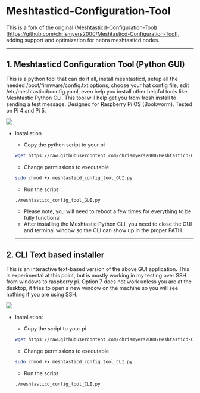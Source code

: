 # Meshtasticd-Configuration-Tool

  
This is a fork of the original (Meshtasticd-Configuration-Tool)[https://github.com/chrismyers2000/Meshtasticd-Configuration-Tool], adding support and optimization for nebra meshtasticd nodes. 

  ---
## 1. Meshtasticd Configuration Tool (Python GUI)

This is a python tool that can do it all, install meshtasticd, setup all the needed /boot/firmware/config.txt options, choose your hat config file, edit /etc/meshtasticd/config.yaml, even help you install other helpful tools like Meshtastic Python CLI. This tool will help get you from fresh install to sending a test message. Designed for Raspberry Pi OS (Bookworm). Tested on Pi 4 and Pi 5. 


  ![](https://github.com/chrismyers2000/Meshtasticd-Configuration-Tool/blob/aa0be9ae25465e10088bb557f3c7a1932d0ba315/Gui/ConfigTool1.png)
- Installation

  - Copy the python script to your pi
  ```bash
  wget https://raw.githubusercontent.com/chrismyers2000/Meshtasticd-Configuration-Tool/refs/heads/main/Gui/meshtasticd_config_tool_GUI.py
  ```

  - Change permissions to executable
  ```bash
  sudo chmod +x meshtasticd_config_tool_GUI.py
  ```

  - Run the script
  ```bash
  ./meshtasticd_config_tool_GUI.py
  ```
  - Please note, you will need to reboot a few times for everything to be fully functional
  - After installing the Meshtastic Python CLI, you need to close the GUI and terminal window so the CLI can show up in the proper PATH.
  ---
## 2. CLI Text based installer

This is an interactive text-based version of the above GUI application.
This is experimental at this point, but is mostly working in my testing over SSH from windows to raspberry pi.
Option 7 does not work unless you are at the desktop, it tries to open a new window on the machine so you will see nothing if you are using SSH. 

 
  ![](https://github.com/chrismyers2000/Meshtasticd-Configuration-Tool/blob/49839dc9cead11e6ab28af5db4857b1550991c85/Command-line/ConfigToolCLI.png)
  - Installation:
    
    - Copy the script to your pi
    ```bash
    wget https://raw.githubusercontent.com/chrismyers2000/Meshtasticd-Configuration-Tool/refs/heads/main/Command-line/meshtasticd_config_tool_CLI.py
    ```
  
    - Change permissions to executable
    ```bash
    sudo chmod +x meshtasticd_config_tool_CLI.py
    ```
  
    - Run the script
    ```bash
    ./meshtasticd_config_tool_CLI.py
    ```
